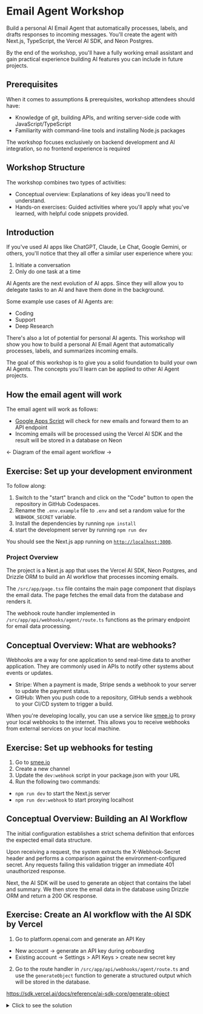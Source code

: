 # Email Agent Workshop

Build a personal AI Email Agent that automatically processes, labels, and drafts responses to incoming messages. You'll create the agent with Next.js, TypeScript, the Vercel AI SDK, and Neon Postgres.

By the end of the workshop, you'll have a fully working email assistant and gain practical experience building AI features you can include in future projects.

## Prerequisites

When it comes to assumptions & prerequisites, workshop attendees should have:

- Knowledge of git, building APIs, and writing server-side code with JavaScript/TypeScript
- Familiarity with command-line tools and installing Node.js packages

The workshop focuses exclusively on backend development and AI integration, so no frontend experience is required

## Workshop Structure

The workshop combines two types of activities:

- Conceptual overview: Explanations of key ideas you'll need to understand.
- Hands-on exercises: Guided activities where you'll apply what you've learned, with helpful code snippets provided.

## Introduction

If you've used AI apps like ChatGPT, Claude, Le Chat, Google Gemini, or others, you'll notice that they all offer a similar user experience where you:

1. Initiate a conversation
2. Only do one task at a time

AI Agents are the next evolution of AI apps. Since they will allow you to delegate tasks to an AI and have them done in the background.

Some example use cases of AI Agents are:

- Coding
- Support
- Deep Research

There's also a lot of potential for personal AI agents. This workshop will show you how to build a personal AI Email Agent that automatically processes, labels, and summarizes incoming emails.

The goal of this workshop is to give you a solid foundation to build your own AI Agents. The concepts you'll learn can be applied to other AI Agent projects.

## How the email agent will work

The email agent will work as follows:

- [Google Apps Script](https://script.google.com) will check for new emails and forward them to an API endpoint
- Incoming emails will be processed using the Vercel AI SDK and the result will be stored in a database on Neon

<- Diagram of the email agent workflow ->

## Exercise: Set up your development environment

To follow along:

1. Switch to the "start" branch and click on the "Code" button to open the repository in GitHub Codespaces.
2. Rename the `.env.example` file to `.env` and set a random value for the `WEBHOOK_SECRET` variable.
3. Install the dependencies by running `npm install`
4. start the development server by running `npm run dev`

You should see the Next.js app running on [`http://localhost:3000`](http://localhost:3000).

### Project Overview

The project is a Next.js app that uses the Vercel AI SDK, Neon Postgres, and Drizzle ORM to build an AI workflow that processes incoming emails.

The `/src/app/page.tsx` file contains the main page component that displays the email data. The page fetches the email data from the database and renders it.

The webhook route handler implemented in `/src/app/api/webhooks/agent/route.ts` functions as the primary endpoint for email data processing.

## Conceptual Overview: What are webhooks?

Webhooks are a way for one application to send real-time data to another application. They are commonly used in APIs to notify other systems about events or updates.

- Stripe: When a payment is made, Stripe sends a webhook to your server to update the payment status.
- GitHub: When you push code to a repository, GitHub sends a webhook to your CI/CD system to trigger a build.

When you're developing locally, you can use a service like [smee.io](https://smee.io) to proxy your local webhooks to the internet. This allows you to receive webhooks from external services on your local machine.

## Exercise: Set up webhooks for testing

1. Go to [smee.io](https://smee.io)
1. Create a new channel
1. Update the `dev:webhook` script in your package.json with your URL
1. Run the following two commands:

- `npm run dev` to start the Next.js server
- `npm run dev:webhook` to start proxying localhost

## Conceptual Overview: Building an AI Workflow

The initial configuration establishes a strict schema definition that enforces the expected email data structure.

Upon receiving a request, the system extracts the X-Webhook-Secret header and performs a comparison against the environment-configured secret. Any requests failing this validation trigger an immediate 401 unauthorized response.

Next, the AI SDK will be used to generate an object that contains the label and summary. We then store the email data in the database using Drizzle ORM and return a 200 OK response.

## Exercise: Create an AI workflow with the AI SDK by Vercel

1. Go to platform.openai.com and generate an API Key

- New account -> generate an API key during onboarding
- Existing account -> Settings > API Keys > create new secret key

2. Go to the route handler in `/src/app/api/webhooks/agent/route.ts` and use the `generateObject` function to generate a structured output which will be stored in the database.

https://sdk.vercel.ai/docs/reference/ai-sdk-core/generate-object

<details>

<summary>Click to see the solution</summary>

```ts
// code above unchanged

const result = await generateObject({
  model: openai("gpt-4o-2024-08-06", { structuredOutputs: true }),
  schemaName: "email",
  schemaDescription: "An email summary.",
  schema: z.object({ summary: z.string(), labels: z.array(z.string()) }),
  prompt: `Generate a summary and labels for the following email: ${JSON.stringify(
    validatedData,
  )}. The summary should be a 1-2 sentences and only generate 1-2 labels that are relevant to the email.`,
});

await db
  .insert(messages)
  .values({
    id: validatedData.id,
    subject: validatedData.subject,
    from: validatedData.from,
    to: validatedData.to,
    body: validatedData.body,
    attachments: JSON.stringify(validatedData.attachments),
    summary: result.object.summary,
    labels: result.object.labels,
    date: validatedData.date,
  })
  .onConflictDoNothing({ target: messages.id });

return NextResponse.json({
  status: "success",
  data: {
    email: validatedData,
    summary: result.object.summary,
    labels: result.object.labels,
  },
});

// rest of the code
```

## Conceptual Overview: Google Apps Scripts

Google Apps Script is a cloud-based scripting language that allows you to automate tasks across Google products and third-party services. It's based on JavaScript and can be used to create custom functions, automate workflows, and interact with external APIs.

In this workshop, we'll use Google Apps Script to create a script that checks for new emails in your Gmail account and forwards them to a webhook endpoint. There will then be a trigger that runs the script at regular intervals to check for new emails and forward them.

## Exercise: Automated email forwarding using Google Apps Script

1. Go to script.google.com and create a new project
2. Copy the following snippet and update the `WEBHOOK_URL` and `WEBHOOK_SECRET` values. Make sure that they match the values you're using in your project.

```js
function processRecentEmails() {
  const secondsSinceEpoch = (date) => Math.floor(date.getTime() / 1000);

  const before = new Date(); // current time
  const after = new Date();
  after.setMinutes(before.getMinutes() - 2); // 2 minutes before current time

  const searchQuery = `after:${secondsSinceEpoch(after)} before:${secondsSinceEpoch(before)}`;

  const threads = GmailApp.search(searchQuery);

  // Return if no new emails
  if (threads.length === 0) {
    console.log("No new emails in the last 2 minutes");
    return;
  }

  // Your webhook configuration
  const WEBHOOK_URL = "<YOUR_WEBHOOK_URL>";
  const WEBHOOK_SECRET = "<YOUR_WEBHOOK_SECRET>";

  // Process each thread
  threads.forEach((thread) => {
    const messages = thread.getMessages();

    messages.forEach((message) => {
      // Create email payload
      const emailData = {
        id: message.getId(),
        subject: message.getSubject(),
        from: message.getFrom(),
        to: message.getTo(),
        date: message.getDate(),
        body: message.getPlainBody(),
        attachments: message.getAttachments().map((attachment) => ({
          name: attachment.getName(),
          type: attachment.getContentType(),
          size: attachment.getSize(),
        })),
      };

      // Prepare webhook request
      const options = {
        method: "POST",
        contentType: "application/json",
        headers: {
          "X-Webhook-Secret": `${WEBHOOK_SECRET}`,
        },
        payload: JSON.stringify(emailData),
        muteHttpExceptions: true,
      };

      try {
        // Send to webhook
        const response = UrlFetchApp.fetch(WEBHOOK_URL, options);

        if (response.getResponseCode() === 200) {
          console.log(`Successfully forwarded email: ${message.getSubject()}`);
        } else {
          console.error(
            `Failed to forward email: ${message.getSubject()}. Status: ${response.getResponseCode()}`,
          );
        }
      } catch (error) {
        console.error(
          `Error forwarding email: ${message.getSubject()}. Error: ${error.toString()}`,
        );
      }
    });
  });
}
```

3. Deployment

- Click Deploy > New Deployment
- Select the deployment type to be `Web app`
- Click Deploy
- Click `Authorize access`, You'll see a warning saying the app isn't verified, so choose the "advanced" option and click Go to <your project name> (unsafe) and then Allow.

4. Create a trigger

- Go back to the Google apps script console and choose "Triggers" from the sidebar
- Click “Add Trigger”
- Choose the `processRecentEmails` function
- Select type of time based trigger to be “Minutes Timer” and have it run every minute

and that's it! Your Google Apps Script is now set up to forward emails to your webhook endpoint.
